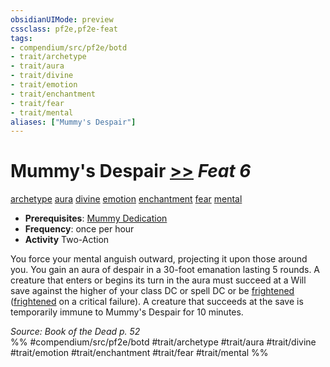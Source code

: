 ```yaml
---
obsidianUIMode: preview
cssclass: pf2e,pf2e-feat
tags:
- compendium/src/pf2e/botd
- trait/archetype
- trait/aura
- trait/divine
- trait/emotion
- trait/enchantment
- trait/fear
- trait/mental
aliases: ["Mummy's Despair"]
---
```

# Mummy's Despair  [>>](/rules/core-rulebook/chapter-9-playing-the-game.md#Actions "Two-Action") *Feat 6*  
[archetype](/rules/traits/archetype.md)  [aura](/rules/traits/aura.md)  [divine](/rules/traits/divine.md)  [emotion](/rules/traits/emotion.md)  [enchantment](/rules/traits/enchantment.md)  [fear](/rules/traits/fear.md)  [mental](/rules/traits/mental.md)  

- **Prerequisites**: [Mummy Dedication](/compendium/feats/mummy-dedication-botd.md)
- **Frequency**: once per hour
- **Activity** Two-Action

You force your mental anguish outward, projecting it upon those around you. You gain an aura of despair in a 30-foot emanation lasting 5 rounds. A creature that enters or begins its turn in the aura must succeed at a Will save against the higher of your class DC or spell DC or be [frightened](/rules/conditions.md#Frightened) ([frightened](/rules/conditions.md#Frightened) on a critical failure). A creature that succeeds at the save is temporarily immune to Mummy's Despair for 10 minutes.

*Source: Book of the Dead p. 52*  
%% #compendium/src/pf2e/botd #trait/archetype #trait/aura #trait/divine #trait/emotion #trait/enchantment #trait/fear #trait/mental %%